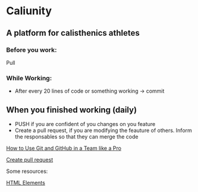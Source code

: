 # Caliunity

## A platform for calisthenics athletes

### Before you work:

Pull

### While Working:

-   After every 20 lines of code or something working -> commit

## When you finished working (daily)

-   PUSH if you are confident of you changes on you feature
-   Create a pull request, if you are modifying the feauture of others. Inform the responsables so that they can merge the code

[How to Use Git and GitHub in a Team like a Pro](https://www.freecodecamp.org/news/how-to-use-git-and-github-in-a-team-like-a-pro/)

[Create pull request](https://docs.github.com/en/pull-requests/collaborating-with-pull-requests/proposing-changes-to-your-work-with-pull-requests/creating-a-pull-request)

Some resources:

[HTML Elements](https://www.w3schools.com/html/default.asp)
